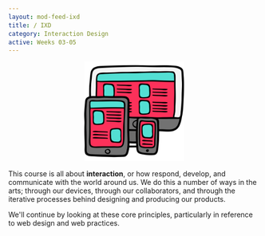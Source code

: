 ```yaml
---
layout: mod-feed-ixd
title: / IXD
category: Interaction Design
active: Weeks 03-05
---
```

<div style="text-align: center">
  <img src="./modules/ixd/img/ixd-overview.svg" style="max-width: 200px;"/>
</div>

This course is all about **interaction**, or how respond, develop, and communicate with the world around us. We do this a number of ways in the arts; through our devices, through our collaborators, and through the iterative processes behind designing and producing our products.

We'll continue by looking at these core principles, particularly in reference to web design and web practices.

<!--<div class="container not-found" style="margin-top: 50px;">
  <div class="bounceInDown animated">
    <div class="fa-5x" style="margin-bottom: 50px;">
    <span class="fa-layers fa-fw" style="color: #FC315A">
      <i class="fas fa-certificate"></i>
      <span class="fa-layers-text fa-inverse" data-fa-transform="shrink-13.5 rotate--30" style="font-weight:900; line-height: 1.15em;">Coming Soon!</span>
    </span>
    </div>
  </div>
  <p>
    Sorry, we're not ready to move on yet.
  </p>
</div>-->
